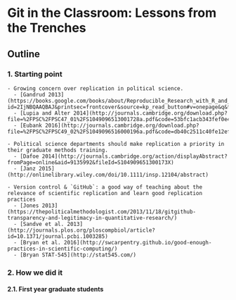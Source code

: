 # Git in the Classroom: Lessons from the Trenches

## Outline

### 1. Starting point
    - Growing concern over replication in political science.
      - [Gandrud 2013](https://books.google.com/books/about/Reproducible_Research_with_R_and_R_Studi.html?id=2IjNBQAAQBAJ&printsec=frontcover&source=kp_read_button#v=onepage&q&f=false)
      - [Lupia and Alter 2014](http://journals.cambridge.org/download.php?file=%2FPSC%2FPSC47_01%2FS1049096513001728a.pdf&code=53bfc1acb343fef0e4a6c55bf429b91c)
      - [Eubank 2016](http://journals.cambridge.org/download.php?file=%2FPSC%2FPSC49_02%2FS1049096516000196a.pdf&code=db40c2511c40fe12ef0a6e06d5ccf9fa)
    
    - Political science departments should make replication a priority in their graduate methods training.
      - [Dafoe 2014](http://journals.cambridge.org/action/displayAbstract?fromPage=online&aid=9135992&fileId=S104909651300173X)
      - [Janz 2015](http://onlinelibrary.wiley.com/doi/10.1111/insp.12104/abstract) 
    
    - Version control & `GitHub`: a good way of teaching about the relevance of scientific replication and learn good replication practices
      - [Jones 2013](https://thepoliticalmethodologist.com/2013/11/18/gitgithub-transparency-and-legitimacy-in-quantitative-research/)
      - [Sandve et al. 2013](http://journals.plos.org/ploscompbiol/article?id=10.1371/journal.pcbi.1003285)
      - [Bryan et al. 2016](http://swcarpentry.github.io/good-enough-practices-in-scientific-computing/)
      - [Bryan STAT-545](http://stat545.com/)
  
### 2. How we did it

#### 2.1. First year graduate students







